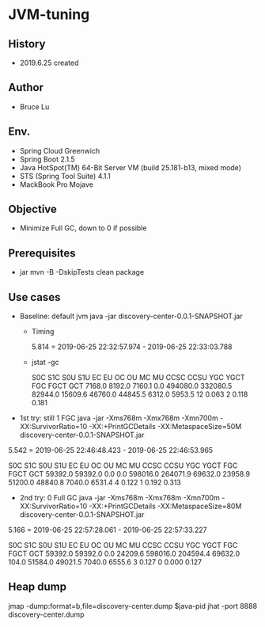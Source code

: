 # JVM-tuning

## History

- 2019.6.25 created

## Author

- Bruce Lu

## Env.

- Spring Cloud Greenwich
- Spring Boot 2.1.5
- Java HotSpot(TM) 64-Bit Server VM (build 25.181-b13, mixed mode)
- STS (Spring Tool Suite) 4.1.1
- MackBook Pro Mojave

## Objective

- Minimize Full GC, down to 0 if possible

## Prerequisites

- jar
mvn -B -DskipTests clean package


## Use cases

- Baseline: default jvm
java -jar discovery-center-0.0.1-SNAPSHOT.jar

	- Timing
		
		5.814 = 2019-06-25 22:32:57.974 - 2019-06-25 22:33:03.788

	- jstat -gc 

		 S0C    S1C    S0U    S1U      EC       EU        OC         OU       MC     MU    CCSC   CCSU   YGC     YGCT    FGC    FGCT     GCT
		7168.0 8192.0 7160.1  0.0   494080.0 332080.5  82944.0    15609.6   46760.0 44845.5 6312.0 5953.5     12    0.063   2      0.118    0.181



- 1st try: still 1 FGC
java -jar -Xms768m -Xmx768m -Xmn700m  -XX:SurvivorRatio=10 -XX:+PrintGCDetails  -XX:MetaspaceSize=50M discovery-center-0.0.1-SNAPSHOT.jar

5.542 = 2019-06-25 22:46:48.423 - 2019-06-25 22:46:53.965

S0C    S1C    S0U    S1U      EC       EU        OC         OU       MC     MU    CCSC   CCSU   YGC     YGCT    FGC    FGCT     GCT
59392.0 59392.0  0.0    0.0   598016.0 264071.9  69632.0    23958.9   51200.0 48840.8 7040.0 6531.4      4    0.122   1      0.192    0.313

- 2nd try: 0 Full GC
java -jar -Xms768m -Xmx768m -Xmn700m  -XX:SurvivorRatio=10 -XX:+PrintGCDetails  -XX:MetaspaceSize=80M discovery-center-0.0.1-SNAPSHOT.jar

5.166 = 2019-06-25 22:57:28.061 - 2019-06-25 22:57:33.227

S0C    S1C    S0U    S1U      EC       EU        OC         OU       MC     MU    CCSC   CCSU   YGC     YGCT    FGC    FGCT     GCT
59392.0 59392.0  0.0   24209.6 598016.0 204594.4  69632.0     104.0    51584.0 49021.5 7040.0 6555.6      3    0.127   0      0.000    0.127


## Heap dump

jmap -dump:format=b,file=discovery-center.dump $java-pid
jhat -port 8888 discovery-center.dump

